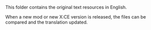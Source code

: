 This folder contains the original text resources in English.

When a new mod or new X:CE version is released, the files can be compared and the translation updated.